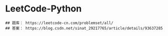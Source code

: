 # LeetCode-Python
    ## 题库： https://leetcode-cn.com/problemset/all/
    ## 答案： https://blog.csdn.net/sinat_29217765/article/details/93637285